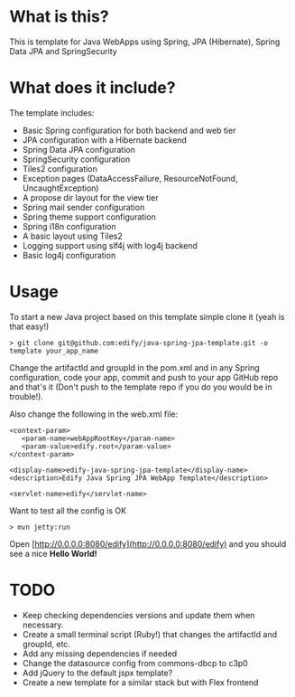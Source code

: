 # What is this?

This is template for Java WebApps using Spring, JPA (Hibernate), Spring Data JPA and SpringSecurity

# What does it include?

The template includes:

* Basic Spring configuration for both backend and web tier
* JPA configuration with a Hibernate backend
* Spring Data JPA configuration
* SpringSecurity configuration
* Tiles2 configuration
* Exception pages (DataAccessFailure, ResourceNotFound, UncaughtException)
* A propose dir layout for the view tier
* Spring mail sender configuration
* Spring theme support configuration
* Spring i18n configuration
* A basic layout using Tiles2
* Logging support using slf4j with log4j backend
* Basic log4j configuration

# Usage

To start a new Java project based on this template simple clone it (yeah is that easy!)

    > git clone git@github.com:edify/java-spring-jpa-template.git -o template your_app_name

Change the artifactId and groupId in the pom.xml and in any Spring configuration, code your app, commit and push to your app GitHub repo and that's it (Don't push to the template repo if you do you would be in trouble!).

Also change the following in the web.xml file:

    <context-param>
       <param-name>webAppRootKey</param-name>
       <param-value>edify.root</param-value>
    </context-param>

    <display-name>edify-java-spring-jpa-template</display-name>
    <description>Edify Java Spring JPA WebApp Template</description>

    <servlet-name>edify</servlet-name>

Want to test all the config is OK

    > mvn jetty:run

Open [http://0.0.0.0:8080/edify](http://0.0.0.0:8080/edify) and you should see a nice **Hello World!**

# TODO

* Keep checking dependencies versions and update them when necessary.
* Create a small terminal script (Ruby!) that changes the artifactId and groupId, etc.
* Add any missing dependencies if needed
* Change the datasource config from commons-dbcp to c3p0
* Add jQuery to the default jspx template?
* Create a new template for a similar stack but with Flex frontend